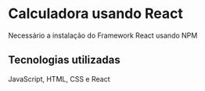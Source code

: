 # Calculadora usando React
Necessário a instalação do Framework React usando NPM

## Tecnologias utilizadas
JavaScript, HTML, CSS e React